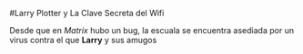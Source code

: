 
#Larry Plotter y La Clave Secreta del Wifi

Desde que en *Matrix* hubo un bug, la escuala se encuentra asediada
por un virus contra el que **Larry** y sus amugos